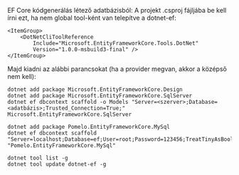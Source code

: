 EF Core kódgenerálás létező adatbázisból:
A projekt .csproj fájljába be kell írni ezt, ha nem global tool-ként van telepítve a dotnet-ef:
```
<ItemGroup>
    <DotNetCliToolReference
        Include="Microsoft.EntityFrameworkCore.Tools.DotNet"
        Version="1.0.0-msbuild3-final" />
</ItemGroup>
```

Majd kiadni az alábbi parancsokat (ha a provider megvan, akkor a középső nem kell):
```
dotnet add package Microsoft.EntityFrameworkCore.Design
dotnet add package Microsoft.EntityFrameworkCore.SqlServer
dotnet ef dbcontext scaffold -o Models "Server=<szerver>;Database=<adatbázis>;Trusted_Connection=True;" Microsoft.EntityFrameworkCore.SqlServer
```

```
dotnet add package Pomelo.EntityFrameworkCore.MySql
dotnet ef dbcontext scaffold "Server=localhost;Database=ef;User=root;Password=123456;TreatTinyAsBoolean=true;" "Pomelo.EntityFrameworkCore.MySql"
```

```
dotnet tool list -g
dotnet tool update dotnet-ef -g
```
